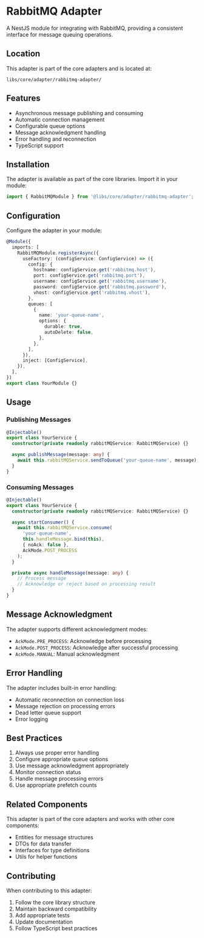 # RabbitMQ Adapter

A NestJS module for integrating with RabbitMQ, providing a consistent interface for message queuing operations.

## Location

This adapter is part of the core adapters and is located at:
```
libs/core/adapter/rabbitmq-adapter/
```

## Features

- Asynchronous message publishing and consuming
- Automatic connection management
- Configurable queue options
- Message acknowledgment handling
- Error handling and reconnection
- TypeScript support

## Installation

The adapter is available as part of the core libraries. Import it in your module:

```typescript
import { RabbitMQModule } from '@libs/core/adapter/rabbitmq-adapter';
```

## Configuration

Configure the adapter in your module:

```typescript
@Module({
  imports: [
    RabbitMQModule.registerAsync({
      useFactory: (configService: ConfigService) => ({
        config: {
          hostname: configService.get('rabbitmq.host'),
          port: configService.get('rabbitmq.port'),
          username: configService.get('rabbitmq.username'),
          password: configService.get('rabbitmq.password'),
          vhost: configService.get('rabbitmq.vhost'),
        },
        queues: [
          {
            name: 'your-queue-name',
            options: {
              durable: true,
              autoDelete: false,
            },
          },
        ],
      }),
      inject: [ConfigService],
    }),
  ],
})
export class YourModule {}
```

## Usage

### Publishing Messages

```typescript
@Injectable()
export class YourService {
  constructor(private readonly rabbitMQService: RabbitMQService) {}

  async publishMessage(message: any) {
    await this.rabbitMQService.sendToQueue('your-queue-name', message);
  }
}
```

### Consuming Messages

```typescript
@Injectable()
export class YourService {
  constructor(private readonly rabbitMQService: RabbitMQService) {}

  async startConsumer() {
    await this.rabbitMQService.consume(
      'your-queue-name',
      this.handleMessage.bind(this),
      { noAck: false },
      AckMode.POST_PROCESS
    );
  }

  private async handleMessage(message: any) {
    // Process message
    // Acknowledge or reject based on processing result
  }
}
```

## Message Acknowledgment

The adapter supports different acknowledgment modes:

- `AckMode.PRE_PROCESS`: Acknowledge before processing
- `AckMode.POST_PROCESS`: Acknowledge after successful processing
- `AckMode.MANUAL`: Manual acknowledgment

## Error Handling

The adapter includes built-in error handling:

- Automatic reconnection on connection loss
- Message rejection on processing errors
- Dead letter queue support
- Error logging

## Best Practices

1. Always use proper error handling
2. Configure appropriate queue options
3. Use message acknowledgment appropriately
4. Monitor connection status
5. Handle message processing errors
6. Use appropriate prefetch counts

## Related Components

This adapter is part of the core adapters and works with other core components:

- Entities for message structures
- DTOs for data transfer
- Interfaces for type definitions
- Utils for helper functions

## Contributing

When contributing to this adapter:

1. Follow the core library structure
2. Maintain backward compatibility
3. Add appropriate tests
4. Update documentation
5. Follow TypeScript best practices 